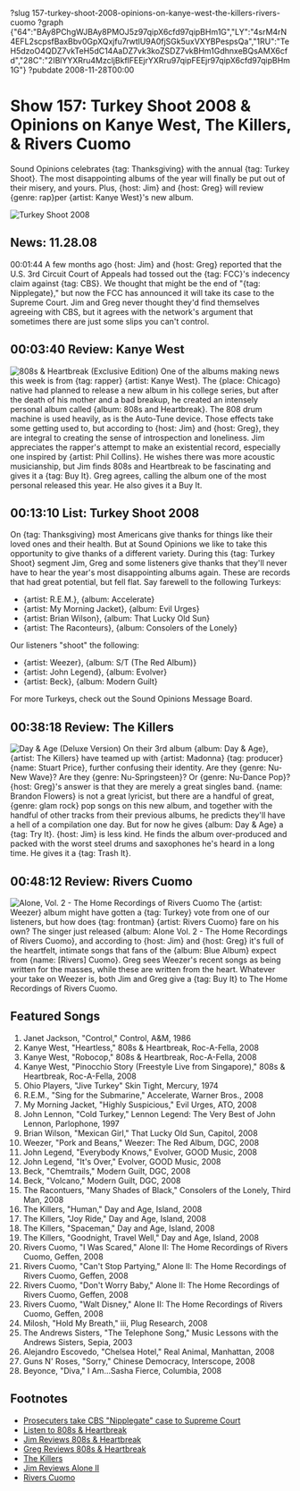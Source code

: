 ?slug 157-turkey-shoot-2008-opinions-on-kanye-west-the-killers-rivers-cuomo
?graph {"64":"BAy8PChgWJBAy8PMOJ5z97qipX6cfd97qipBHm1G","LY":"4srM4rN4EFL2scpsfBaxBbv0GpXQxjfu7rwtlU9A0fjSGk5uxVXYBPespsQa","1RU":"TeH5dzoO4QDZ7vkTeH5dC14AaDZ7vk3koZSDZ7vkBHm1GdhnxeBQsAMX6cfd","28C":"2IBlYYXRru4MzcljBkflFEEjrYXRru97qipFEEjr97qipX6cfd97qipBHm1G"}
?pubdate 2008-11-28T00:00

# Show 157: Turkey Shoot 2008 & Opinions on Kanye West, The Killers, & Rivers Cuomo
Sound Opinions celebrates {tag: Thanksgiving} with the annual {tag: Turkey Shoot}. The most disappointing albums of the year will finally be put out of their misery, and yours. Plus, {host: Jim} and {host: Greg} will review {genre: rap}per {artist: Kanye West}'s new album.

![Turkey Shoot 2008](https://static.soundopinions.org/images/2008/dj-turkey.jpg)

## News: 11.28.08
00:01:44 A few months ago {host: Jim} and {host: Greg} reported that the U.S. 3rd Circuit Court of Appeals had tossed out the {tag: FCC}'s indecency claim against {tag: CBS}. We thought that might be the end of "{tag: Nipplegate}," but now the FCC has announced it will take its case to the Supreme Court. Jim and Greg never thought they'd find themselves agreeing with CBS, but it agrees with the network's argument that sometimes there are just some slips you can't control.

## 00:03:40 Review: Kanye West
![808s & Heartbreak (Exclusive Edition)](https://static.soundopinions.org/assets/157/640.jpg)
One of the albums making news this week is from {tag: rapper} {artist: Kanye West}. The {place: Chicago} native had planned to release a new album in his college series, but after the death of his mother and a bad breakup, he created an intensely personal album called {album: 808s and Heartbreak}. The 808 drum machine is used heavily, as is the Auto-Tune device. Those effects take some getting used to, but according to {host: Jim} and {host: Greg}, they are integral to creating the sense of introspection and loneliness. Jim appreciates the rapper's attempt to make an existential record, especially one inspired by {artist: Phil Collins}. He wishes there was more acoustic musicianship, but Jim finds 808s and Heartbreak to be fascinating and gives it a {tag: Buy It}. Greg agrees, calling the album one of the most personal released this year. He also gives it a Buy It.

## 00:13:10 List: Turkey Shoot 2008
On {tag: Thanksgiving} most Americans give thanks for things like their loved ones and their health. But at Sound Opinions we like to take this opportunity to give thanks of a different variety. During this {tag: Turkey Shoot} segment Jim, Greg and some listeners give thanks that they'll never have to hear the year's most disappointing albums again. These are records that had great potential, but fell flat. Say farewell to the following Turkeys:

- {artist: R.E.M.}, {album: Accelerate}
- {artist: My Morning Jacket}, {album: Evil Urges}
- {artist: Brian Wilson}, {album: That Lucky Old Sun}
- {artist: The Raconteurs}, {album: Consolers of the Lonely}

Our listeners "shoot" the following:

- {artist: Weezer}, {album: S/T (The Red Album)}
- {artist: John Legend}, {album: Evolver}
- {artist: Beck}, {album: Modern Guilt}

For more Turkeys, check out the Sound Opinions Message Board.

## 00:38:18 Review: The Killers
![Day & Age (Deluxe Version)](https://static.soundopinions.org/assets/157/1RU0.jpg)
On their 3rd album {album: Day & Age}, {artist: The Killers} have teamed up with {artist: Madonna} {tag: producer} {name: Stuart Price}, further confusing their identity. Are they {genre: Nu-New Wave}? Are they {genre: Nu-Springsteen}? Or {genre: Nu-Dance Pop}? {host: Greg}'s answer is that they are merely a great singles band. {name: Brandon Flowers} is not a great lyricist, but there are a handful of great, {genre: glam rock} pop songs on this new album, and together with the handful of other tracks from their previous albums, he predicts they'll have a hell of a compilation one day. But for now he gives {album: Day & Age} a {tag: Try It}. {host: Jim} is less kind. He finds the album over-produced and packed with the worst steel drums and saxophones he's heard in a long time. He gives it a {tag: Trash It}.

## 00:48:12 Review: Rivers Cuomo
![Alone, Vol. 2 - The Home Recordings of Rivers Cuomo](https://static.soundopinions.org/assets/157/28C0.jpg)
The {artist: Weezer} album might have gotten a {tag: Turkey} vote from one of our listeners, but how does {tag: frontman} {artist: Rivers Cuomo} fare on his own? The singer just released {album: Alone Vol. 2 - The Home Recordings of Rivers Cuomo}, and according to {host: Jim} and {host: Greg} it's full of the heartfelt, intimate songs that fans of the {album: Blue Album} expect from {name: [Rivers] Cuomo}. Greg sees Weezer's recent songs as being written for the masses, while these are written from the heart. Whatever your take on Weezer is, both Jim and Greg give a {tag: Buy It} to The Home Recordings of Rivers Cuomo.

## Featured Songs
1. Janet Jackson, "Control," Control, A&M, 1986
2. Kanye West, "Heartless," 808s & Heartbreak, Roc-A-Fella, 2008
3. Kanye West, "Robocop," 808s & Heartbreak, Roc-A-Fella, 2008
4. Kanye West, "Pinocchio Story (Freestyle Live from Singapore)," 808s & Heartbreak, Roc-A-Fella, 2008
5. Ohio Players, "Jive Turkey" Skin Tight, Mercury, 1974
6. R.E.M., "Sing for the Submarine," Accelerate, Warner Bros., 2008
7. My Morning Jacket, "Highly Suspicious," Evil Urges, ATO, 2008
8. John Lennon, "Cold Turkey," Lennon Legend: The Very Best of John Lennon, Parlophone, 1997
9. Brian Wilson, "Mexican Girl," That Lucky Old Sun, Capitol, 2008
10. Weezer, "Pork and Beans," Weezer: The Red Album, DGC, 2008
11. John Legend, "Everybody Knows," Evolver, GOOD Music, 2008
12. John Legend, "It's Over," Evolver, GOOD Music, 2008
13. Beck, "Chemtrails," Modern Guilt, DGC, 2008
14. Beck, "Volcano," Modern Guilt, DGC, 2008
15. The Racontuers, "Many Shades of Black," Consolers of the Lonely, Third Man, 2008
16. The Killers, "Human," Day and Age, Island, 2008
17. The Killers, "Joy Ride," Day and Age, Island, 2008
18. The Killers, "Spaceman," Day and Age, Island, 2008
19. The Killers, "Goodnight, Travel Well," Day and Age, Island, 2008
20. Rivers Cuomo, "I Was Scared," Alone II: The Home Recordings of Rivers Cuomo, Geffen, 2008
21. Rivers Cuomo, "Can't Stop Partying," Alone II: The Home Recordings of Rivers Cuomo, Geffen, 2008
22. Rivers Cuomo, "Don't Worry Baby," Alone II: The Home Recordings of Rivers Cuomo, Geffen, 2008
23. Rivers Cuomo, "Walt Disney," Alone II: The Home Recordings of Rivers Cuomo, Geffen, 2008
24. Milosh, "Hold My Breath," iii, Plug Research, 2008
25. The Andrews Sisters, "The Telephone Song," Music Lessons with the Andrews Sisters, Sepia, 2003
26. Alejandro Escovedo, "Chelsea Hotel," Real Animal, Manhattan, 2008
27. Guns N' Roses, "Sorry," Chinese Democracy, Interscope, 2008
28. Beyonce, "Diva," I Am...Sasha Fierce, Columbia, 2008

## Footnotes 
- [Prosecuters take CBS "Nipplegate" case to Supreme Court](http://www.nme.com/news/janet-jackson/41223)
- [Listen to 808s & Heartbreak](http://www.last.fm/music/Kanye+West/808s+&+Heartbreak)
- [Jim Reviews 808s & Heartbreak](http://www.jimdero.com/News2008/KanyeWest808sHeartbreak.htm)
- [Greg Reviews 808s & Heartbreak](http://articles.chicagotribune.com/2008-11-23/news/0811210194_1_donda-west-drum-tracks)
- [The Killers](http://www.thekillersmusic.com/)
- [Jim Reviews Alone II](http://www.jimdero.com/News2008/RiversAloneII.htm)
- [Rivers Cuomo](http://riverscuomo.com/)
